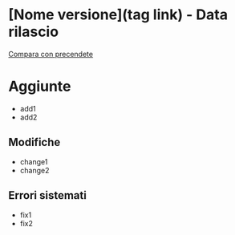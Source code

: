 # [Nome versione](tag link) - Data rilascio
[Compara con precendete](link)
# Aggiunte
* add1
* add2

## Modifiche
* change1
* change2

## Errori sistemati
* fix1
* fix2
